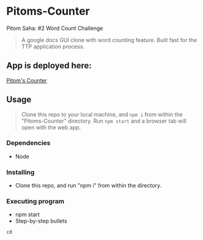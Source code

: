 # Pitoms-Counter

Pitom Saha: #2 Word Count Challenge  
>A google docs GUI clone with word counting feature. Built fast for the TTP application process.  

## App is deployed here:

[Pitom's Counter](https://pitoms-gdoc-counter.herokuapp.com/)

## Usage
> Clone this repo to your local machine, and `npm i` from within the "Pitoms-Counter" directory.
> Run `npm start` and a browser tab will open with the web app.

### Dependencies

* Node 

### Installing

* Clone this repo, and run "npm i" from within the directory.

### Executing program

* npm start
* Step-by-step bullets
```
cd
```
